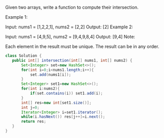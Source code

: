 Given two arrays, write a function to compute their intersection.

Example 1:

Input: nums1 = [1,2,2,1], nums2 = [2,2]
Output: [2]
Example 2:

Input: nums1 = [4,9,5], nums2 = [9,4,9,8,4]
Output: [9,4]
Note:

Each element in the result must be unique.
The result can be in any order.
 
 ```java
 class Solution {
    public int[] intersection(int[] nums1, int[] nums2) {
        Set<Integer> set=new HashSet<>();
        for(int i=0;i<nums1.length;i++){
            set.add(nums1[i]);
        }
        Set<Integer> set1=new HashSet<>();
        for(int i:nums2){
            if(set.contains(i)) set1.add(i);
        }
        int[] res=new int[set1.size()];
        int j=0;
        Iterator<Integer> i=set1.iterator();
        while(i.hasNext()) res[j++]=i.next();
        return res;
    }
}
 ```
